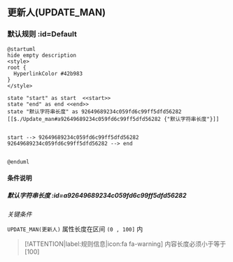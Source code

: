 ## 更新人(UPDATE_MAN) <!-- {docsify-ignore-all} -->

   

### 默认规则 :id=Default

```plantuml
@startuml
hide empty description
<style>
root {
  HyperlinkColor #42b983
}
</style>

state "start" as start  <<start>>
state "end" as end <<end>>
state "默认字符串长度" as 92649689234c059fd6c99ff5dfd56282 [[$./Update_man#a92649689234c059fd6c99ff5dfd56282 {"默认字符串长度"}]]


start --> 92649689234c059fd6c99ff5dfd56282 
92649689234c059fd6c99ff5dfd56282 --> end 


@enduml
```

#### 条件说明

##### 默认字符串长度 :id=a92649689234c059fd6c99ff5dfd56282


*关键条件*


`UPDATE_MAN(更新人)` 属性长度在区间 `(0 , 100]` 内

> [!ATTENTION|label:规则信息|icon:fa fa-warning]
> 内容长度必须小于等于[100]







